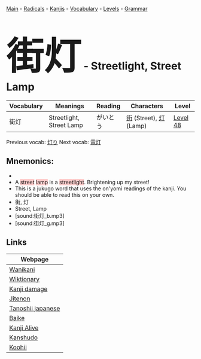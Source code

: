 <style> bigfont {font-size: 100px}</style>
[Main](../README.md) -
[Radicals](../radicals.md) -
[Kanjis](../kanjis.md) -
[Vocabulary](../vocabulary.md) -
[Levels](../levels.md) -
[Grammar](../grammar.md)
# <bigfont> 街灯</bigfont> - Streetlight, Street Lamp 

| Vocabulary | Meanings | Reading | Characters | Level |
| --- | --- | --- | --- | --- |
| 街灯 | Streetlight, Street Lamp | がいとう |  [街](../kanjis/街.md) (Street), [灯](../kanjis/灯.md) (Lamp) | [Level 48](../levels/wk_level48.md) |

Previous vocab: [灯り](灯り.md) Next vocab: [電灯](電灯.md) 

## Mnemonics:

* 
* A <span style="background-color:#ffcccb"> street</span> <span style="background-color:#ffcccb"> lamp</span> is a <span style="background-color:#ffcccb"> streetlight</span>. Brightening up my street!
* This is a jukugo word that uses the on'yomi readings of the kanji. You should be able to read this on your own.
* 街, 灯
* Street, Lamp
* [sound:街灯_b.mp3]
* [sound:街灯_g.mp3]


## Links 

| Webpage |
| --- |
| [Wanikani          ](https://www.wanikani.com/kanji/街灯) |
| [Wiktionary        ](https://en.wiktionary.org/wiki/街灯) |
| [Kanji damage      ](http://www.kanjidamage.com/kanji/search?utf8=✓&q=街灯) |
| [Jitenon           ](https://jitenon.com/kanji/街灯) |
| [Tanoshii japanese ](https://www.tanoshiijapanese.com/dictionary/kanji.cfm?k=街灯) |
| [Baike             ](https://baike.baidu.com/item/街灯) |
| [Kanji Alive       ](https://app.kanjialive.com/街灯) |
| [Kanshudo          ](https://www.kanshudo.com/searchmn?q=街灯) |
| [Koohii            ](https://kanji.koohii.com/study/kanji/街灯) |
